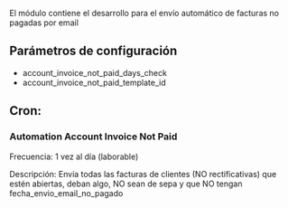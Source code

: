 El módulo contiene el desarrollo para el envío automático de facturas no pagadas por email


## Parámetros de configuración
- account_invoice_not_paid_days_check
- account_invoice_not_paid_template_id

## Cron:

### Automation Account Invoice Not Paid
Frecuencia: 1 vez al día (laborable)

Descripción: Envía todas las facturas de clientes (NO rectificativas) que estén abiertas, deban algo, NO sean de sepa y que NO tengan fecha_envio_email_no_pagado
